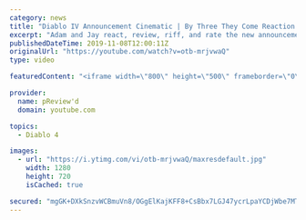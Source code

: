 ```yaml
---
category: news
title: "Diablo IV Announcement Cinematic | By Three They Come Reaction / Review / Rating"
excerpt: "Adam and Jay react, review, riff, and rate the new announcement cinematic everyone wanted to see last year at Blizzcon, Diablo IV 'By Three They Come'."
publishedDateTime: 2019-11-08T12:00:11Z
originalUrl: "https://youtube.com/watch?v=otb-mrjvwaQ"
type: video

featuredContent: "<iframe width=\"800\" height=\"500\" frameborder=\"0\" src=\"https://www.youtube.com/embed/otb-mrjvwaQ\" allow=\"accelerometer; autoplay; encrypted-media; gyroscope; picture-in-picture\" allowfullscreen></iframe>"

provider:
  name: pReview'd
  domain: youtube.com

topics:
  - Diablo 4

images:
  - url: "https://i.ytimg.com/vi/otb-mrjvwaQ/maxresdefault.jpg"
    width: 1280
    height: 720
    isCached: true

secured: "mgGK+DXkSnzvWCBmuVn8/OGgElKajKFF8+CsBbx7LGJ47ycrLpaYCDjWbe7MTEaiH6jWgxqUYq3njjoIKgt3KuKopZDZE+tWhgT+gf3IKQ9vKMpjXf55xWpQR0mI8j3Dh5VjZ7Tn3kU5paAw4Xkw3+9NNHXrj0yeKA97GOT/FOlVo7TFFUfbfpiy5m/VwwzP+qaYX7ZGeDJKhTqF7m+EWA8SPmuS9IrLLpRLe7KR+unsqlLPIcvPWpvQS4zSz4Jo2yZQJy/69CD5uia/kCqne/CvY8Shfr/NxRtyko7EHJw4Z+ONdSrwOU5dSV8XzEn4lIdJ9wzZ3xGVcbfXB06HVb9EDtcmIqmzEv99pBvOoOzehH3jzQ0PcymTbvE+Gt1KEELZL1lfKUqIfTVmJfD75vYSIu4GeTcx6JfinrUdjt9BiQ0lhPKcmzN5ZTc634Gf;nVZAdlF5LVHyVlpipJGKfA=="
---
```


